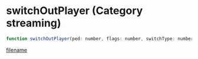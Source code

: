 # switchOutPlayer (Category streaming)

```js
function switchOutPlayer(ped: number, flags: number, switchType: number): void
```

[filename](switchOutPlayer_m.md ':include')